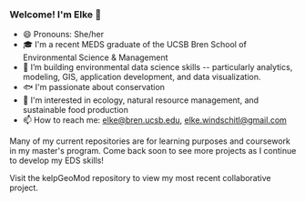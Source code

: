 ### Welcome! I'm Elke 👋

- 😄 Pronouns: She/her
- 🎓 I'm a recent MEDS graduate of the UCSB Bren School of Environmental Science & Management
- 🌱 I’m building environmental data science skills -- particularly analytics, modeling, GIS, application development, and data visualization.
- 🐟 I'm passionate about conservation
- 🌲 I'm interested in ecology, natural resource management, and sustainable food production
- 📫 How to reach me: elke@bren.ucsb.edu, elke.windschitl@gmail.com

Many of my current repositories are for learning purposes and coursework in my master's program. Come back soon to see more projects as I continue to develop my EDS skills!

Visit the kelpGeoMod repository to view my most recent collaborative project.
<!--
**elkewind/elkewind** is a ✨ _special_ ✨ repository because its `README.md` (this file) appears on your GitHub profile.

Here are some ideas to get you started:

- 🔭 I’m currently working on ...
- 🌱 I’m currently learning ...
- 👯 I’m looking to collaborate on ...
- 🤔 I’m looking for help with ...
- 💬 Ask me about ...
- 📫 How to reach me: ...
- 😄 Pronouns: ...
- ⚡ Fun fact: ...
-->
